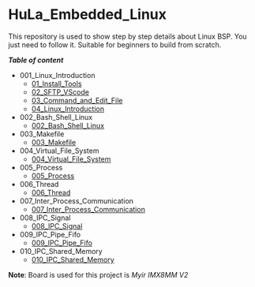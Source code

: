 # HuLa_Embedded_Linux
This repository is used to show step by step details about Linux BSP. You just need to follow it. Suitable for beginners to build from scratch.

***Table of content***
- 001_Linux_Introduction
    + [01_Install_Tools](./001_Linux_Introduction/01_Install_Tools.md)
    + [02_SFTP_VScode](./001_Linux_Introduction/02_SFTP_VScode.md)
    + [03_Command_and_Edit_File](./001_Linux_Introduction/03_Command_and_Edit_File.md)
    + [04_Linux_Introduction](./001_Linux_Introduction/04_Linux_Introduction.md)
- 002_Bash_Shell_Linux
    + [002_Bash_Shell_Linux](./002_Bash_Shell_Linux/002_Bash_Shell_Linux.md)
- 003_Makefile
    + [003_Makefile](./003_Makefile/003_Makefile.md)
- 004_Virtual_File_System
    + [004_Virtual_File_System](./004_Virtual_File_System/004_Virtual_File_System.md)
- 005_Process
    + [005_Process](./005_Process/005_Process.md)
- 006_Thread
    + [006_Thread](./006_Thread/006_Thread.md)
- 007_Inter_Process_Communication
    + [007_Inter_Process_Communication](./007_Inter_Process_Communication/007_Inter_Process_Communication.md)
- 008_IPC_Signal
    + [008_IPC_Signal](./008_IPC_Signal/008_IPC_Signal.md)
- 009_IPC_Pipe_Fifo
    + [009_IPC_Pipe_Fifo](./009_IPC_Pipe_Fifo/009_IPC_Pipe_Fifo.md)
- 010_IPC_Shared_Memory
    + [010_IPC_Shared_Memory](./010_IPC_Shared_Memory/010_IPC_Shared_Memory.md)

**Note**: Board is used for this project is *Myir IMX8MM V2*
